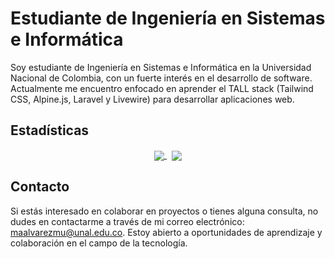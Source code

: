 # Estudiante de Ingeniería en Sistemas e Informática

Soy estudiante de Ingeniería en Sistemas e Informática en la Universidad Nacional de Colombia, con un fuerte interés en el desarrollo de software. Actualmente me encuentro enfocado en aprender el TALL stack (Tailwind CSS, Alpine.js, Laravel y Livewire) para desarrollar aplicaciones web.


## Estadísticas

<p align="center" width="100%">
  <a href="https://github.com/drifterDev">
    <img align="center" src="https://github-readme-stats.vercel.app/api/top-langs/?username=drifterDev&layout=donut&theme=github_dark" />
  </a>&nbsp;
  <a href="https://github.com/drifterDev">
    <img align="center" src="https://github-readme-streak-stats.herokuapp.com?user=drifterDev&theme=github-dark&locale=es&date_format=M%20j%5B%2C%20Y%5D&card_width=500&border=AEAEB0" />
  </a>
</p>


## Contacto
Si estás interesado en colaborar en proyectos o tienes alguna consulta, no dudes en contactarme a través de mi correo electrónico: [maalvarezmu@unal.edu.co](mailto:maalvarezmu@unal.edu.co). Estoy abierto a oportunidades de aprendizaje y colaboración en el campo de la tecnología.


